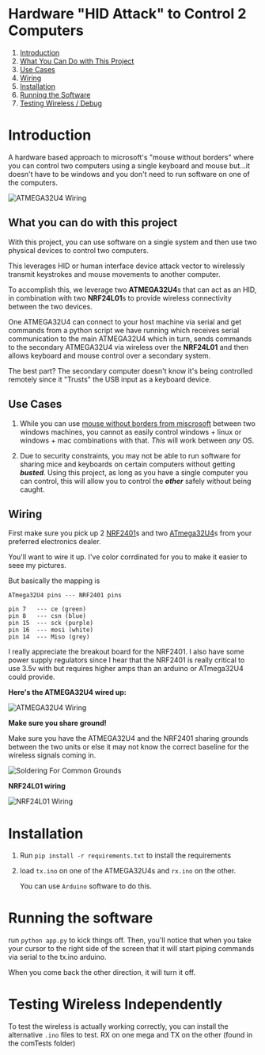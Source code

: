 # Hardware "HID Attack" to Control 2 Computers

1. [Introduction](#hardware-hid-attack-to-control-2-computers)
2. [What You Can Do with This Project](#what-you-can-do-with-this-project)
3. [Use Cases](#use-cases)
4. [Wiring](#wiring)
5. [Installation](#installation)
6. [Running the Software](#running-the-software)
7. [Testing Wireless / Debug](#testing-wireless-independently)

# Introduction

A hardware based approach to microsoft's "mouse without borders" where you can control two computers using a single keyboard and mouse but...it doesn't have to be windows and you don't need to run software on one of the computers.

![ATMEGA32U4 Wiring](./images/header.png)



## What you can do with this project

With this project, you can use software on a single system and then use two physical devices to control two computers. 

This leverages HID or human interface device attack vector to wirelessly transmit keystrokes and mouse movements to another computer. 

To accomplish this, we leverage two **ATMEGA32U4**s that can act as an HID, in combination with two **NRF24L01**s to provide wireless connectivity between the two devices. 

One ATMEGA32U4 can connect to your host machine via serial and get commands from a python script we have running which receives serial communication to the main ATMEGA32U4 which in turn, sends commands to the secondary ATMEGA32U4 via wireless over the **NRF24L01** and then allows keyboard and mouse control over a secondary system. 

The best part? The secondary computer doesn't know it's being controlled remotely since it "Trusts" the USB input as a keyboard device.

## Use Cases

1. While you can use [mouse without borders from miscrosoft](https://github.com/microsoft/PowerToys) between two windows machines, you cannot as easily control windows + linux or windows + mac combinations with that. *This* will work between *any* OS.

2. Due to security constraints, you may not be able to run software for sharing mice and keyboards on certain computers without getting ***busted***. Using this project, as long as you have a single computer you can control, this will allow you to control the ***other*** safely without being caught.




## Wiring 

First make sure you pick up 2 [NRF2401](https://www.amazon.com/dp/B08R9F11D1?ref=ppx_yo2ov_dt_b_fed_asin_title)s and two [ATmega32U4](https://www.amazon.com/dp/B08CC24JRS?ref=ppx_yo2ov_dt_b_fed_asin_title)s from your preferred electronics dealer.


You'll want to wire it up. I've color corrdinated for you to make it easier to seee my pictures. 

But basically the mapping is 

```
ATmega32U4 pins --- NRF2401 pins

pin 7   --- ce (green)
pin 8   --- csn (blue)
pin 15  --- sck (purple)
pin 16  --- mosi (white)
pin 14  --- Miso (grey)

```

I really appreciate the breakout board for the NRF2401. I also have some power supply regulators since I hear that the NRF2401 is really critical to use 3.5v with but requires higher amps than an arduino or ATmega32U4 could provide. 

**Here's the ATMEGA32U4 wired up:**

![ATMEGA32U4 Wiring](./images/wired1.jpg)


**Make sure you share ground!**

Make sure you have the ATMEGA32U4 and the NRF2401 sharing grounds between the two units or else it may not know the correct baseline for the wireless signals coming in. 

![Soldering For Common Grounds](./images/wired2.jpg)

**NRF24L01 wiring**

![NRF24L01 Wiring](./images/wired3.jpg)

# Installation

1. Run `pip install -r requirements.txt` to install the requirements

2. load `tx.ino` on one of the ATMEGA32U4s and `rx.ino` on the other. 

    You can use `Arduino` software to do this. 

# Running the software 

run `python app.py` to kick things off. Then, you'll notice that when you take your cursor to the right side of the screen that it will start piping commands via serial to the tx.ino arduino.

When you come back the other direction, it will turn it off. 


# Testing Wireless Independently

To test the wireless is actually working correctly, you can install the alternative `.ino` files to test. RX on one mega and TX on the other (found in the comTests folder)






